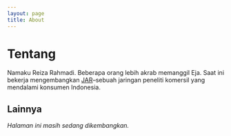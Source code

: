 ```yaml
---
layout: page
title: About
---
```


# Tentang

Namaku Reiza Rahmadi. Beberapa orang lebih akrab memanggil Eja. Saat ini bekerja mengembangkan [JAR](https://justaboutright.co)–sebuah jaringan peneliti komersil yang mendalami konsumen Indonesia.

## Lainnya

_Halaman ini masih sedang dikembangkan._
